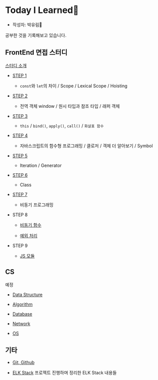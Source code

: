 # Today I Learned📒

- 작성자: 박유림🧐

공부한 것을 기록해보고 있습니다.

## FrontEnd 면접 스터디

[스터디 소개](Documents/FrontEnd-Study/README.md)

- [STEP 1](Documents/FrontEnd-Study/step1.md)

  - `const`와 `let`의 차이 / Scope / Lexical Scope / Hoisting

- [STEP 2](Documents/FrontEnd-Study/step2.md)

  - 전역 객체 window / 원시 타입과 참조 타입 / 래퍼 객체

- [STEP 3](Documents/FrontEnd-Study/step3.md)

  - `this` / `bind()`, `apply()`, `call()` / `화살표 함수`

- [STEP 4](Documents/FrontEnd-Study/step4.md)

  - 자바스크립트의 함수형 프로그래밍 / 클로저 / 객체 더 알아보기 / Symbol

- [STEP 5](Documents/FrontEnd-Study/step5.md)

  - Iteration / Generator

- [STEP 6](Documents/FrontEnd-Study/step6.md)

  - Class

- [STEP 7](Documents/FrontEnd-Study/step7.md)

  - 비동기 프로그래밍

- STEP 8

  - [비동기 함수](Documents/FrontEnd-Study/step8_async_func.md)

  - [예외 처리](Documents/FrontEnd-Study/step8_exception_handling.md)

- STEP 9

  - [JS 모듈](Documents/FrontEnd-Study/step9_js_module.md)

## CS

예정

- [Data Structure]()

- [Algorithm]()

- [Database]()

- [Network]()

- [OS]()

## 기타

- [Git, Github](Documents/Git,Github/README.md)

- [ELK Stack](Documents/ELKStack/README.md)
  프로젝트 진행하며 정리한 ELK Stack 내용들
